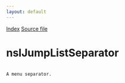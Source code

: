 ```yaml
---
layout: default
---
```

<div id='links'><a href="../index.html">Index</a>
<a href="http://dxr.mozilla.org/mozilla-central/source/widget/nsIJumpListItem.idl">Source file</a>
</div>

# nsIJumpListSeparator #
<code>  
A menu separator.  
  
</code>